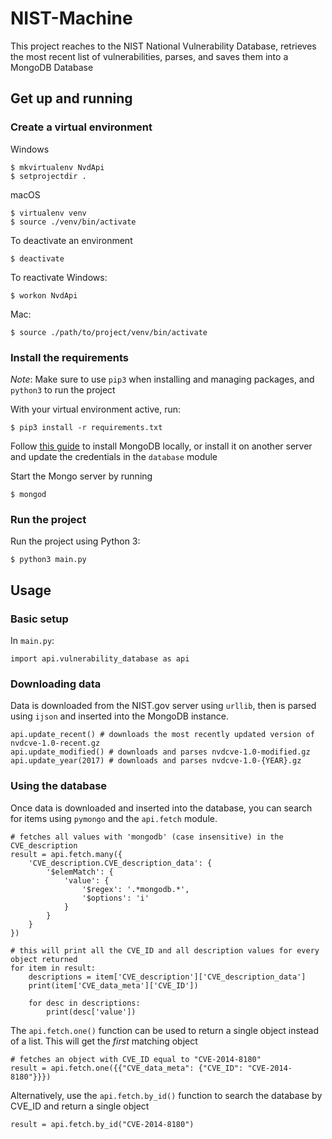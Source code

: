 # NIST-Machine

This project reaches to the NIST National Vulnerability Database, retrieves the most recent list of vulnerabilities, parses, and saves them into a MongoDB Database

## Get up and running
### Create a virtual environment

Windows
```
$ mkvirtualenv NvdApi
$ setprojectdir .
```

macOS
```
$ virtualenv venv
$ source ./venv/bin/activate
```

To deactivate an environment
```
$ deactivate
```

To reactivate
Windows:
```
$ workon NvdApi
```
Mac:
```
$ source ./path/to/project/venv/bin/activate
```

### Install the requirements
*Note*: Make sure to use ```pip3``` when installing and managing packages, and ```python3``` to run the project

With your virtual environment active, run:
```
$ pip3 install -r requirements.txt
```

Follow [this guide](https://docs.mongodb.com/master/administration/install-community/) to install MongoDB locally, or install it on another server and update the credentials in the ```database``` module

Start the Mongo server by running
```
$ mongod
```

### Run the project
Run the project using Python 3:
```
$ python3 main.py
```

## Usage

### Basic setup
In ```main.py```:
```
import api.vulnerability_database as api
```

### Downloading data
Data is downloaded from the NIST.gov server using ```urllib```, then is parsed using ```ijson``` and inserted into the MongoDB instance. 
```
api.update_recent() # downloads the most recently updated version of nvdcve-1.0-recent.gz
api.update_modified() # downloads and parses nvdcve-1.0-modified.gz
api.update_year(2017) # downloads and parses nvdcve-1.0-{YEAR}.gz
```

### Using the database
Once data is downloaded and inserted into the database, you can search for items using ```pymongo``` and the ```api.fetch``` module. 
```
# fetches all values with 'mongodb' (case insensitive) in the CVE_description
result = api.fetch.many({
	'CVE_description.CVE_description_data': {
		'$elemMatch': {
			'value': {
				'$regex': '.*mongodb.*',
				'$options': 'i'
			}
		}
	}
})

# this will print all the CVE_ID and all description values for every object returned
for item in result:
	descriptions = item['CVE_description']['CVE_description_data']
	print(item['CVE_data_meta']['CVE_ID'])

	for desc in descriptions:
		print(desc['value'])
```

The ```api.fetch.one()``` function can be used to return a single object instead of a list. This will get the _first_ matching object
```
# fetches an object with CVE_ID equal to "CVE-2014-8180"
result = api.fetch.one({{"CVE_data_meta": {"CVE_ID": "CVE-2014-8180"}}})
```

Alternatively, use the ```api.fetch.by_id()``` function to search the database by CVE_ID and return a single object
```
result = api.fetch.by_id("CVE-2014-8180")
```
